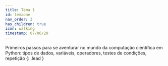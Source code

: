 ```yaml
---
title: Tema 1
id: temaone
nav_order: 3
has_children: true
icon: walking
timestamp: 07/06/20
---
```


Primeiros passos para se aventurar no mundo da computação científica em Python: tipos de dados, variáveis, operadores, testes de condições, repetição
{: .lead }

